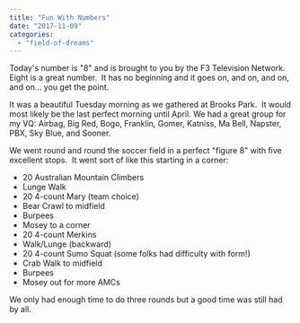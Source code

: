 ```yaml
---
title: "Fun With Numbers"
date: "2017-11-09"
categories: 
  - "field-of-dreams"
---
```


Today's number is "8" and is brought to you by the F3 Television Network.  Eight is a great number.  It has no beginning and it goes on, and on, and on, and on... you get the point.

It was a beautiful Tuesday morning as we gathered at Brooks Park.  It would most likely be the last perfect morning until April. We had a great group for my VQ: Airbag, Big Red, Bogo, Franklin, Gomer, Katniss, Ma Bell, Napster, PBX, Sky Blue, and Sooner.

We went round and round the soccer field in a perfect "figure 8" with five excellent stops.  It went sort of like this starting in a corner:

- 20 Australian Mountain Climbers
- Lunge Walk
- 20 4-count Mary (team choice)
- Bear Crawl to midfield
- Burpees
- Mosey to a corner
- 20 4-count Merkins
- Walk/Lunge (backward)
- 20 4-count Sumo Squat (some folks had difficulty with form!)
- Crab Walk to midfield
- Burpees
- Mosey out for more AMCs

We only had enough time to do three rounds but a good time was still had by all.
